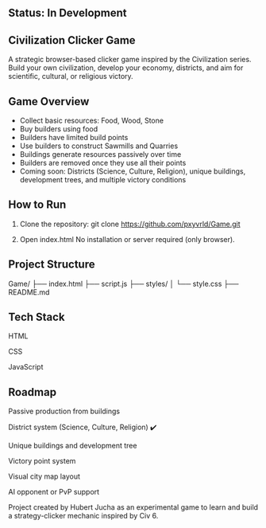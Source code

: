 ## Status: In Development

## Civilization Clicker Game

A strategic browser-based clicker game inspired by the Civilization series. Build your own civilization, develop your economy, districts, and aim for scientific, cultural, or religious victory.

## Game Overview

- Collect basic resources: Food, Wood, Stone
- Buy builders using food
- Builders have limited build points
- Use builders to construct Sawmills and Quarries
- Buildings generate resources passively over time
- Builders are removed once they use all their points
- Coming soon: Districts (Science, Culture, Religion), unique buildings, development trees, and multiple victory conditions

## How to Run

1. Clone the repository:
   git clone https://github.com/pxyvrld/Game.git

2. Open index.html
    No installation or server required (only browser).

## Project Structure

Game/
├── index.html
├── script.js
├── styles/
│   └── style.css
├── README.md

## Tech Stack

HTML

CSS

JavaScript

## Roadmap

Passive production from buildings 

District system (Science, Culture, Religion) ✔️

Unique buildings and development tree

Victory point system

Visual city map layout

AI opponent or PvP support


Project created by Hubert Jucha as an experimental game to learn and build a strategy-clicker mechanic inspired by Civ 6.

